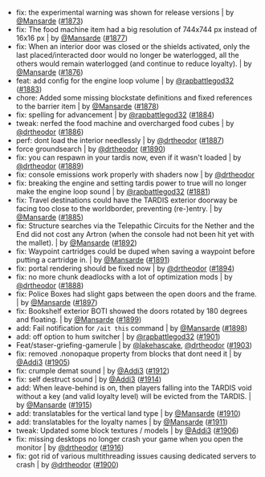 - fix: the experimental warning was shown for release versions | by [@Mansarde](https://github.com/Mansarde) ([#1873](https://github.com/amblelabs/ait/pull/1873))
- fix: The food machine item had a big resolution of 744x744 px instead of 16x16 px | by [@Mansarde](https://github.com/Mansarde) ([#1877](https://github.com/amblelabs/ait/pull/1877))
- fix: When an interior door was closed or the shields activated, only the last placed/interacted door would no longer be waterlogged, all the others would remain waterlogged (and continue to reduce loyalty). | by [@Mansarde](https://github.com/Mansarde) ([#1876](https://github.com/amblelabs/ait/pull/1876))
- feat: add config for the engine loop volume | by [@rapbattlegod32](https://github.com/rapbattlegod32) ([#1883](https://github.com/amblelabs/ait/pull/1883))
- chore: Added some missing blockstate definitions and fixed references to the barrier item | by [@Mansarde](https://github.com/Mansarde) ([#1878](https://github.com/amblelabs/ait/pull/1878))
- fix: spelling for advancement | by [@rapbattlegod32](https://github.com/rapbattlegod32) ([#1884](https://github.com/amblelabs/ait/pull/1884))
- tweak: nerfed the food machine and overcharged food cubes | by [@drtheodor](https://github.com/drtheodor) ([#1886](https://github.com/amblelabs/ait/pull/1886))
- perf: dont load the interior needlessly | by [@drtheodor](https://github.com/drtheodor) ([#1887](https://github.com/amblelabs/ait/pull/1887))
- force groundsearch | by [@drtheodor](https://github.com/drtheodor) ([#1890](https://github.com/amblelabs/ait/pull/1890))
- fix: you can respawn in your tardis now, even if it wasn't loaded | by [@drtheodor](https://github.com/drtheodor) ([#1889](https://github.com/amblelabs/ait/pull/1889))
- fix: console emissions work properly with shaders now | by [@drtheodor](https://github.com/drtheodor)
- fix: breaking the engine and setting tardis power to true will no longer make the engine loop sound | by [@rapbattlegod32](https://github.com/rapbattlegod32) ([#1881](https://github.com/amblelabs/ait/pull/1881))
- fix: Travel destinations could have the TARDIS exterior doorway be facing too close to the worldborder, preventing (re-)entry. | by [@Mansarde](https://github.com/Mansarde) ([#1885](https://github.com/amblelabs/ait/pull/1885))
- fix: Structure searches via the Telepathic Circuits for the Nether and the End did not cost any Artron (when the console had not been hit yet with the mallet). | by [@Mansarde](https://github.com/Mansarde) ([#1892](https://github.com/amblelabs/ait/pull/1892))
- fix: Waypoint cartridges could be duped when saving a waypoint before putting a cartridge in. | by [@Mansarde](https://github.com/Mansarde) ([#1891](https://github.com/amblelabs/ait/pull/1891))
- fix: portal rendering should be fixed now | by [@drtheodor](https://github.com/drtheodor) ([#1894](https://github.com/amblelabs/ait/pull/1894))
- fix: no more chunk deadlocks with a lot of optimization mods | by [@drtheodor](https://github.com/drtheodor) ([#1888](https://github.com/amblelabs/ait/pull/1888))
- fix: Police Boxes had slight gaps between the open doors and the frame. | by [@Mansarde](https://github.com/Mansarde) ([#1897](https://github.com/amblelabs/ait/pull/1897))
- fix: Bookshelf exterior BOTI showed the doors rotated by 180 degrees and floating. | by [@Mansarde](https://github.com/Mansarde) ([#1899](https://github.com/amblelabs/ait/pull/1899))
- add: Fail notification for `/ait this` command | by [@Mansarde](https://github.com/Mansarde) ([#1898](https://github.com/amblelabs/ait/pull/1898))
- add: off option to hum switcher | by [@rapbattlegod32](https://github.com/rapbattlegod32) ([#1901](https://github.com/amblelabs/ait/pull/1901))
- Feat/staser-griefing-gamerule | by [@lakehascake](https://github.com/lakehascake), [@drtheodor](https://github.com/drtheodor) ([#1903](https://github.com/amblelabs/ait/pull/1903))
- fix: removed .nonopaque property from blocks that dont need it | by [@Addi3](https://github.com/Addi3) ([#1905](https://github.com/amblelabs/ait/pull/1905))
- fix: crumple demat sound | by [@Addi3](https://github.com/Addi3) ([#1912](https://github.com/amblelabs/ait/pull/1912))
- fix: self destruct sound | by [@Addi3](https://github.com/Addi3) ([#1914](https://github.com/amblelabs/ait/pull/1914))
- add: When leave-behind is on, then players falling into the TARDIS void without a key (and valid loyalty level) will be evicted from the TARDIS. | by [@Mansarde](https://github.com/Mansarde) ([#1915](https://github.com/amblelabs/ait/pull/1915))
- add: translatables for the vertical land type | by [@Mansarde](https://github.com/Mansarde) ([#1910](https://github.com/amblelabs/ait/pull/1910))
- add: translatables for the loyalty names | by [@Mansarde](https://github.com/Mansarde) ([#1911](https://github.com/amblelabs/ait/pull/1911))
- tweak: Updated some block textures / models | by [@Addi3](https://github.com/Addi3) ([#1906](https://github.com/amblelabs/ait/pull/1906))
- fix: missing desktops no longer crash your game when you open the monitor | by [@drtheodor](https://github.com/drtheodor) ([#1916](https://github.com/amblelabs/ait/pull/1916))
- fix: got rid of various multithreading issues causing dedicated servers to crash | by [@drtheodor](https://github.com/drtheodor) ([#1900](https://github.com/amblelabs/ait/pull/1900))
